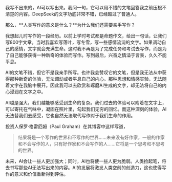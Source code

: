 我写不出来的，AI可以写出来。我问一句，它可以用不错的文笔回答我之前压根不清楚的内容。DeepSeek的文字功底非常不错，已经超过了普通人。

那么，**人类写作的意义是什么？**为什么我们还需要亲手写作？

我想起儿时写作的一段经历。以前上学时考试都是命题作文，给出一句话，让我们写800字文章。当时我喜欢写落叶，写冬雪，写一些感情流淌的文字。如果调动自己的感情，文字就会充满生命。这时我不再是为了完成任务和考试去写作，而是为了自己能够获得一种新奇的体验而写作。写到最后，兴奋之情溢于言表，久久不能平息。

AI的文笔不错，但它不是我亲手所写。也许我会赞叹它的文笔，但是我无法从中获得那种新奇的体验，无法调动或者平息自己的内心。那种思想和情感实验，无法随着文字在我脑中展开。因此我可以去欣赏和琢磨AI生成的文字，却无法将自己的内心浸润在文字之中。

AI越是强大，我们越能够感受到生命的复杂。我们过去的体验可以附着在文字上，可以寄托在气味中，凝固在照片里，勾起我们无穷的回忆。而这种深刻的体验，AI无法替我们去感受，它也自然无法取代写作对于我们生命的作用。

投资人保罗·格雷厄姆（Paul Graham）在其博客中这样写道，

> 结果将是一个写作的世界和不写作的世界……未来没有好作家，一般的作家和不会写作的人，只有好作家和不会写作的人……它将是一个思考和不思考的世界。

未来，AI会让一些人更加强大；同时，AI也将使一些人更为脆弱。人类捡起笔，将去书写那些AI无法写出来的内容。AI的发展将激发人类空前的创造力，这也使得写作的意义和价值重新得到评估。